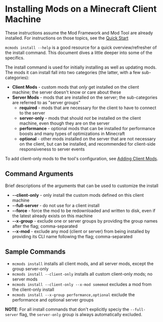 # Installing Mods on a Minecraft Client Machine

These instructions assume the Mod Framework and Mod Tool are already installed. For instructions on those topics, see the [Quick Start](https://github.com/effisso/mc-mod-installer/tree/main/docs/QuickStart.md)

`mcmods install --help` is a good resource for a quick overview/refresher of the install command. This document dives a little deeper into some of the specifics.

The install command is used for initially installing as well as updating mods. The mods it can install fall into two categories (the latter, with a few sub-categories):

* **Client Mods** - custom mods that *only* get installed on the client machine; the server doesn't know or care about these
* **Server Mods** - mods that are installed on the server; the sub-categories are referred to as "server groups"
    * **required** - mods that are necessary for the client to have to connect to the server
    * **server-only** - mods that should *not* be installed on the client machine, even though they are on the server
    * **performance** - optional mods that can be installed for performance boosts and many types of optimizations in Minecraft
    * **optional** - other mods installed on the server that are not necessary on the client, but can be installed, and recommended for client-side responsiveness to server events

To add client-only mods to the tool's configuration, see [Adding Client Mods](https://github.com/effisso/mc-mod-installer/tree/main/docs/AddingClientMods.md).

## Command Arguments

Brief descriptions of the arguments that can be used to customize the install

* **--client-only** - only install the custom mods defined on this client machine
* **--full-server** - do not use for a client install
* **--force** - force the mod to be redownloaded and written to disk, even if the latest already exists on this machine
* **--x-group** - exclude one or server groups by providing the group names after the flag; comma-separated
* **--x-mod** - exclude any mod (client or server) from being installed by providing its CLI name following the flag; comma-separated

## Sample Commands

* `mcmods install` installs all client mods, and all server mods, except the group server-only
* `mcmods install --client-only` installs all custom client-only mods; no server mods
* `mcmods install --client-only --x-mod somemod` excludes a mod from the client-only install
* `mcmods install --x-group performance,optional` exclude the performance and optional server groups

**NOTE**: For all install commands that don't explicitly speciy the `--full-server` flag, the `server-only` group is always automatically excluded.
